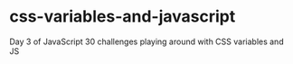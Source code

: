 # css-variables-and-javascript
Day 3 of JavaScript 30 challenges playing around with CSS variables and JS

